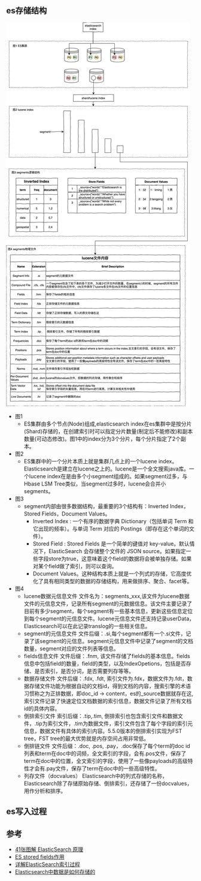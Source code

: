 ## es存储结构
![avatar](../imgs/es-store.jpg)
- 图1 
    - ES集群由多个节点(Node)组成,elasticsearch index在es集群中是按分片(Shard)存储的，在创建索引时可以指定分片数量(制定后不能修改)和副本数量(可动态修改)。图1中的index分为3个分片，每个分片指定了2个副本。
- 图2 
    - ES集群中的一个分片本质上就是集群几点上的一个lucene index。Elasticsearch是建立在lucene之上的。lucene是一个全文搜索java库。一个lucene index在是由多个小segment组成的。如果segment过多，与Hbase LSM Tree类似，当segment过多时，lucene会合并小segments。
- 图3
    - segment内部由很多数据结构，最重要的3个结构有：Inverted Index，Stored Fields，Document Values。
        - Inverted Index : 一个有序的数据字典 Dictionary（包括单词 Term 和它出现的频率）。与单词 Term 对应的 Postings（即存在这个单词的文件）。
        - Stored Field : Stored Fields 是一个简单的键值对 key-value。默认情况下，ElasticSearch 会存储整个文件的 JSON source。如果指定一些字段store为true，这意味着这个field的数据将会被单独存储。如果对某个field做了索引，则可以查询。
        - Document Values。这种结构本质上就是一个列式的存储，它高度优化了具有相同类型的数据的存储结构，用来做排序、聚合、facet等。
- 图4
    - lucene数据元信息文件
    文件名为：segments_xxx,该文件为lucene数据文件的元信息文件，记录所有segment的元数据信息。该文件主要记录了目前有多少segment，每个segment有一些基本信息，更新这些信息定位到每个segment的元信息文件。lucene元信息文件还支持记录userData，Elasticsearch可以在此记录translog的一些相关信息。
    - segment的元信息文件
    文件后缀：.si,每个segment都有一个.si文件，记录了该segment的元信息。segment元信息文件中记录了segment的文档数量，segment对应的文件列表等信息。
    - fields信息文件
    文件后缀：.fnm, 该文件存储了fields的基本信息。fields信息中包括field的数量，field的类型，以及IndexOpetions，包括是否存储、是否索引，是否分词，是否需要列存等等。
    - 数据存储文件
    文件后缀：.fdx, .fdt, 索引文件为.fdx，数据文件为.fdt，数据存储文件功能为根据自动的文档id，得到文档的内容，搜索引擎的术语习惯称之为正排数据，即doc_id -> content，es的_source数据就存在这,索引文件记录了快速定位文档数据的索引信息，数据文件记录了所有文档id的具体内容。
    - 倒排索引文件
    索引后缀：.tip,.tim, 倒排索引也包含索引文件和数据文件，.tip为索引文件，.tim为数据文件，索引文件包含了每个字段的索引元信息，数据文件有具体的索引内容。5.5.0版本的倒排索引实现为FST tree，FST tree的最大优势就是内存空间占用非常低。
    - 倒排链文件
    文件后缀：.doc, .pos, .pay，.doc保存了每个term的doc id列表和term在doc中的词频，全文索引的字段，会有.pos文件，保存了term在doc中的位置，全文索引的字段，使用了一些像payloads的高级特性才会有.pay文件，保存了term在doc中的一些高级特性。
    - 列存文件（docvalues）
    Elasticsearch中的列式存储的名称，Elasticsearch除了存储原始存储、倒排索引，还存储了一份docvalues，用作分析和排序。

## es写入过程
## 参考
- [41张图解 ElasticSearch 原理](https://zhuanlan.zhihu.com/p/336889554)
- [ES stored fields作用](https://blog.csdn.net/m0_45406092/article/details/107631883)
- [详解ElasticSearch索引过程](https://www.bilibili.com/video/BV16k4y197vu)
- [Elasticsearch中数据是如何存储的](https://elasticsearch.cn/article/6178)

